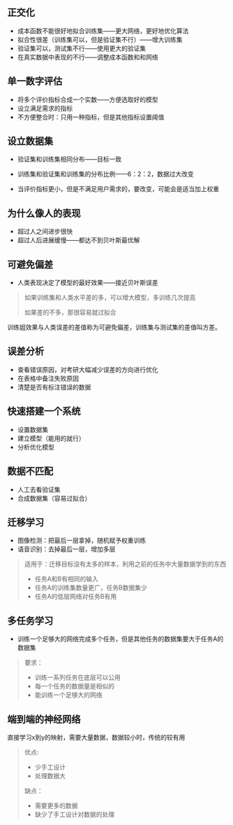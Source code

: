 ## 正交化

- 成本函数不能很好地拟合训练集——更大网络，更好地优化算法
- 拟合性很差（训练集可以，但是验证集不行）——增大训练集
- 验证集可以，测试集不行——使用更大的验证集
- 在真实数据中表现的不行——调整成本函数和和网络

## 单一数字评估

- 将多个评价指标合成一个实数——方便选取好的模型
- 设立满足需求的指标
- 不方便整合时：只用一种指标，但是其他指标设置阈值

## 设立数据集

- 验证集和训练集相同分布——目标一致
- 训练集和验证集和训练集的分布比例——6：2：2，数据过大改变

- 当评价指标更小，但是不满足用户需求的，要改变，可能会是适当加上权重



## 为什么像人的表现

- 超过人之间进步很快
- 超过人后进展缓慢——都达不到贝叶斯最优解



## 可避免偏差

- 人类表现决定了模型的最好效果——接近贝叶斯误差

> 如果训练集和人类水平差的多，可以增大模型，多训练几次提高
>
> 如果差的不多，那很容易就过拟合

训练姐效果与人类误差的差值称为可避免偏差，训练集与测试集的差值叫方差。

## 误差分析

- 查看错误原因，对考研大幅减少误差的方向进行优化
- 在表格中备注失败原因
- 清楚是否有标注错误的数据

## 快速搭建一个系统

- 设置数据集
- 建立模型（能用的就行）
- 分析优化模型

## 数据不匹配

- 人工去看验证集
- 合成数据集（容易过拟合）

## 迁移学习

- 图像检测：把最后一层拿掉，随机赋予权重训练
- 语音识别：去掉最后一层，增加多层

> 适用于：迁移目标没有太多的样本，利用之前的任务中大量数据学到的东西
>
> - 任务A和B有相同的输入
> - 任务A的训练集数量更广，任务B数据集少
> - 任务A的低层网络对任务B有用

## 多任务学习

- 训练一个足够大的网络完成多个任务，但是其他任务的数据集要大于任务A的数据集

> 要求：
>
> - 训练一系列任务在底层可以公用
> - 每一个任务的数据量是相似的
> - 能训练一个足够大的网络

## 端到端的神经网络

直接学习x到y的映射，需要大量数据，数据较小时，传统的较有用

> 优点:
>
> - 少手工设计
> - 处理数据大
>
> 缺点：
>
> - 需要更多的数据
> - 缺少了手工设计对数据的处理

